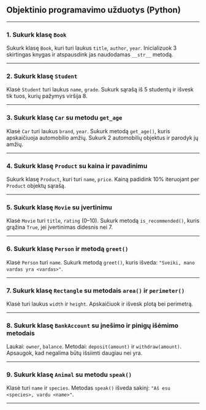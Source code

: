 

## **Objektinio programavimo užduotys (Python)**

---

###  1. Sukurk klasę `Book`

Sukurk klasę `Book`, kuri turi laukus `title`, `author`, `year`. Inicializuok 3 skirtingas knygas ir atspausdink jas naudodamas `__str__` metodą.

---

###  2. Sukurk klasę `Student`

Klasė `Student` turi laukus `name`, `grade`. Sukurk sąrašą iš 5 studentų ir išvesk tik tuos, kurių pažymys viršija 8.

---

###  3. Sukurk klasę `Car` su metodu `get_age`

Klasė `Car` turi laukus `brand`, `year`. Sukurk metodą `get_age()`, kuris apskaičiuoja automobilio amžių. Sukurk 2 automobilių objektus ir parodyk jų amžių.

---

###  4. Sukurk klasę `Product` su kaina ir pavadinimu

Sukurk klasę `Product`, kuri turi `name`, `price`. Kainą padidink 10% iteruojant per `Product` objektų sąrašą.

---

###  5. Sukurk klasę `Movie` su įvertinimu

Klasė `Movie` turi `title`, `rating` (0–10). Sukurk metodą `is_recommended()`, kuris grąžina `True`, jei įvertinimas didesnis nei 7.

---

###  6. Sukurk klasę `Person` ir metodą `greet()`

Klasė `Person` turi `name`. Sukurk metodą `greet()`, kuris išveda: `"Sveiki, mano vardas yra <vardas>"`.

---

###  7. Sukurk klasę `Rectangle` su metodais `area()` ir `perimeter()`

Klasė turi laukus `width` ir `height`. Apskaičiuok ir išvesk plotą bei perimetrą.

---

###  8. Sukurk klasę `BankAccount` su įnešimo ir pinigų išėmimo metodais

Laukai: `owner`, `balance`. Metodai: `deposit(amount)` ir `withdraw(amount)`. Apsaugok, kad negalima būtų išsiimti daugiau nei yra.

---

###  9. Sukurk klasę `Animal` su metodu `speak()`

Klasė turi `name` ir `species`. Metodas `speak()` išveda sakinį: `"Aš esu <species>, vardu <name>"`.

---
